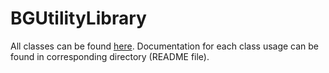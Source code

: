 BGUtilityLibrary
================

All classes can be found [here](https://github.com/NonAtomicGames/BGUtilityLibrary/tree/master/BGUtilityLibrary/BGUtilityLibrary). Documentation for each class usage can be found in corresponding directory (README file).
